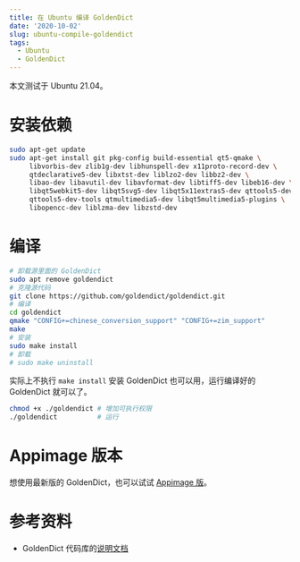 ```yaml
---
title: 在 Ubuntu 编译 GoldenDict
date: '2020-10-02'
slug: ubuntu-compile-goldendict
tags:
  - Ubuntu
  - GoldenDict
---
```


<!--more-->

本文测试于 Ubuntu 21.04。

# 安装依赖

```bash
sudo apt-get update
sudo apt-get install git pkg-config build-essential qt5-qmake \
     libvorbis-dev zlib1g-dev libhunspell-dev x11proto-record-dev \
     qtdeclarative5-dev libxtst-dev liblzo2-dev libbz2-dev \
     libao-dev libavutil-dev libavformat-dev libtiff5-dev libeb16-dev \
     libqt5webkit5-dev libqt5svg5-dev libqt5x11extras5-dev qttools5-dev \
     qttools5-dev-tools qtmultimedia5-dev libqt5multimedia5-plugins \
     libopencc-dev liblzma-dev libzstd-dev
```

# 编译

```bash
# 卸载源里面的 GoldenDict
sudo apt remove goldendict
# 克隆源代码
git clone https://github.com/goldendict/goldendict.git
# 编译
cd goldendict
qmake "CONFIG+=chinese_conversion_support" "CONFIG+=zim_support"
make
# 安装
sudo make install
# 卸载
# sudo make uninstall
```

实际上不执行 `make install` 安装 GoldenDict 也可以用，运行编译好的 GoldenDict 就可以了。

```bash
chmod +x ./goldendict # 增加可执行权限
./goldendict          # 运行
```

# Appimage 版本

想使用最新版的 GoldenDict，也可以试试 [Appimage 版](https://github.com/Abs62/goldendict/releases/tag/continuous)。

# 参考资料

- GoldenDict 代码库的[说明文档](https://github.com/goldendict/goldendict/blob/master/README.md)